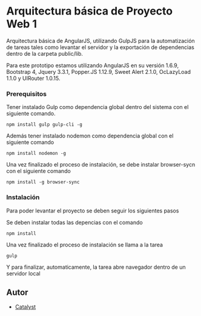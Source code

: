 # Arquitectura básica de Proyecto Web 1

Arquitectura básica de AngularJS, utilizando GulpJS para la automatización de tareas tales como levantar el servidor y la exportación de dependencias dentro de la carpeta public/lib.

Para este prototipo estamos utilizando AngularJS en su versión 1.6.9, Bootstrap 4, Jquery 3.3.1, Popper.JS 1.12.9, Sweet Alert 2.1.0, OcLazyLoad 1.1.0 y UIRouter 1.0.15.


### Prerequisitos

Tener instalado Gulp como dependencia global dentro del sistema con el siguiente comando.

```
npm install gulp gulp-cli -g
```

Además tener instalado nodemon como dependencia global con el siguiente comando

```
npm install nodemon -g
```

Una vez finalizado el proceso de instalación, se debe instalar browser-sycn con el siguiente comando

```
npm install -g browser-sync
```

### Instalación

Para poder levantar el proyecto se deben seguir los siguientes pasos

Se deben instalar todas las depencias con el comando

```
npm install
```

Una vez finalizado el proceso de instalación se llama a la tarea

```
gulp
```

Y para finalizar, automaticamente, la tarea abre navegador dentro de un servidor local

## Autor

* [Catalyst](https://github.com/ProyectoCatalyst)
